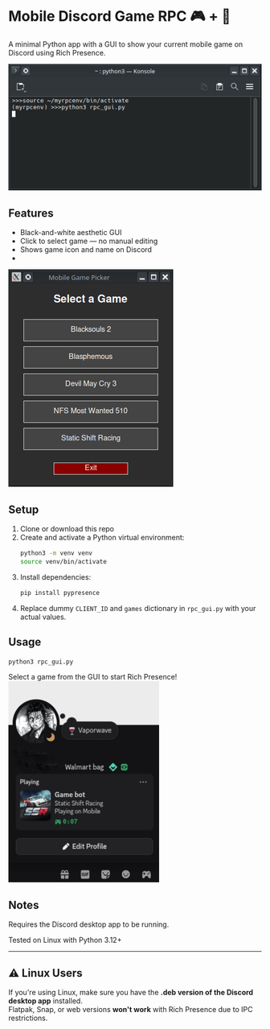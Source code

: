 # Mobile Discord Game RPC 🎮 + 💬

A minimal Python app with a GUI to show your current mobile game on Discord using Rich Presence.

![image.alt](https://github.com/faraway-world/mobile-discord-game-rpc/blob/834e024eb9593a8c19ace5ea4e8d3c7c51492ca0/Screenshot_20250613_131221.png)
## Features

- Black-and-white aesthetic GUI
- Click to select game — no manual editing
- Shows game icon and name on Discord
- 
![image.alt](https://github.com/faraway-world/mobile-discord-game-rpc/blob/834e024eb9593a8c19ace5ea4e8d3c7c51492ca0/Screenshot_20250613_131230.png)

## Setup

1. Clone or download this repo
2. Create and activate a Python virtual environment:
    ```bash
    python3 -m venv venv
    source venv/bin/activate
    ```
3. Install dependencies:
    ```bash
    pip install pypresence
    ```
4. Replace dummy `CLIENT_ID` and `games` dictionary in `rpc_gui.py` with your actual values.

## Usage

```bash
python3 rpc_gui.py
```

Select a game from the GUI to start Rich Presence!
![image.alt](https://github.com/faraway-world/mobile-discord-game-rpc/blob/bfa6f679d7ed31f9cbfaadab8eeb74a5ef45379d/Screenshot_20250613_131444(1).png)
## Notes

Requires the Discord desktop app to be running.

Tested on Linux with Python 3.12+

---

## ⚠️ Linux Users

If you're using Linux, make sure you have the **.deb version of the Discord desktop app** installed.  
Flatpak, Snap, or web versions **won't work** with Rich Presence due to IPC restrictions.
